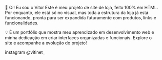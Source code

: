 🚀 Oi! Eu sou o Vitor
Este é meu projeto de site de loja, feito 100% em HTML.
Por enquanto, ele está só no visual, mas toda a estrutura da loja já está funcionando, pronta para ser expandida futuramente com produtos, links e funcionalidades.

💡 É um portfólio que mostra meu aprendizado em desenvolvimento web e minha dedicação em criar interfaces organizadas e funcionais.
Explore o site e acompanhe a evolução do projeto!

instagram @vitinet_
